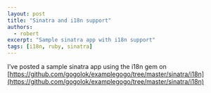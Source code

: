 ```yaml
---
layout: post
title: "Sinatra and i18n support"
authors:
  - robert
excerpt: "Sample sinatra app with i18n support"
tags: [i18n, ruby, sinatra]
---
```


I’ve posted a sample sinatra app using the i18n gem on [https://github.com/gogolok/examplegogo/tree/master/sinatra/i18n](https://github.com/gogolok/examplegogo/tree/master/sinatra/i18n)
